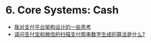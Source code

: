 # 6. Core Systems: Cash

- [我对支付平台架构设计的一些思考](https://mp.weixin.qq.com/s/78GyduRewjr3jmXMmjdhAg)
- [请问支付宝和微信的扫描支付那串数字生成的算法是什么?](https://www.zhihu.com/question/48263153/answer/110052753)